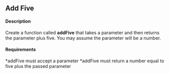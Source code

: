 ## Add Five

#### Description
Create a function called **addFive** that takes a parameter and then returns the parameter plus five. You may assume the parameter will be a number.

#### Requirements
*addFive must accept a parameter
*addFive must return a number equal to five plus the passed parameter
